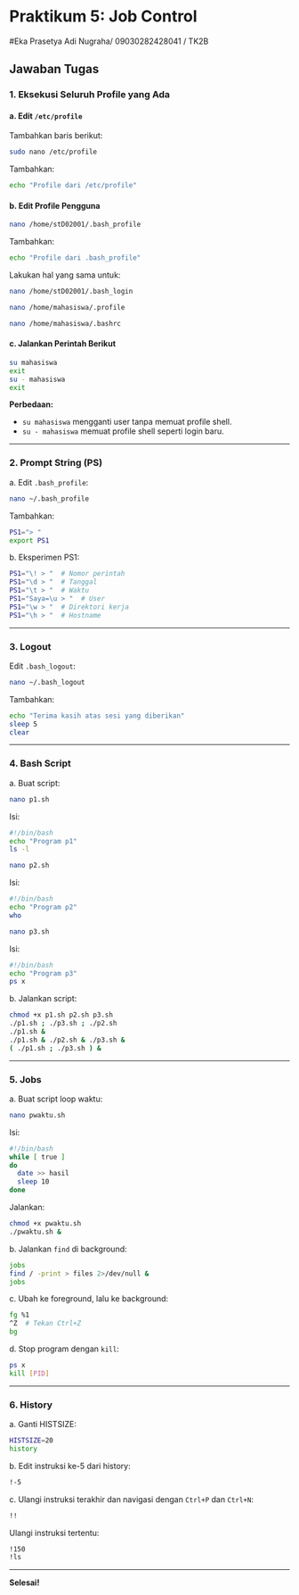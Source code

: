 # Praktikum 5: Job Control

#Eka Prasetya Adi Nugraha/ 09030282428041 / TK2B

## Jawaban Tugas

### 1. Eksekusi Seluruh Profile yang Ada

#### a. Edit `/etc/profile`
Tambahkan baris berikut:
```bash
sudo nano /etc/profile
```
Tambahkan:
```bash
echo "Profile dari /etc/profile"
```

#### b. Edit Profile Pengguna
```bash
nano /home/stD02001/.bash_profile
```
Tambahkan:
```bash
echo "Profile dari .bash_profile"
```
Lakukan hal yang sama untuk:
```bash
nano /home/stD02001/.bash_login
```
```bash
nano /home/mahasiswa/.profile
```
```bash
nano /home/mahasiswa/.bashrc
```

#### c. Jalankan Perintah Berikut
```bash
su mahasiswa
exit
su - mahasiswa
exit
```
**Perbedaan:**
- `su mahasiswa` mengganti user tanpa memuat profile shell.
- `su - mahasiswa` memuat profile shell seperti login baru.

---

### 2. Prompt String (PS)

a. Edit `.bash_profile`:
```bash
nano ~/.bash_profile
```
Tambahkan:
```bash
PS1="> "
export PS1
```

b. Eksperimen PS1:
```bash
PS1="\! > "  # Nomor perintah
PS1="\d > "  # Tanggal
PS1="\t > "  # Waktu
PS1="Saya=\u > "  # User
PS1="\w > "  # Direktori kerja
PS1="\h > "  # Hostname
```

---

### 3. Logout
Edit `.bash_logout`:
```bash
nano ~/.bash_logout
```
Tambahkan:
```bash
echo "Terima kasih atas sesi yang diberikan"
sleep 5
clear
```

---

### 4. Bash Script

a. Buat script:
```bash
nano p1.sh
```
Isi:
```bash
#!/bin/bash
echo "Program p1"
ls -l
```

```bash
nano p2.sh
```
Isi:
```bash
#!/bin/bash
echo "Program p2"
who
```

```bash
nano p3.sh
```
Isi:
```bash
#!/bin/bash
echo "Program p3"
ps x
```

b. Jalankan script:
```bash
chmod +x p1.sh p2.sh p3.sh
./p1.sh ; ./p3.sh ; ./p2.sh
./p1.sh &
./p1.sh & ./p2.sh & ./p3.sh &
( ./p1.sh ; ./p3.sh ) &
```

---

### 5. Jobs

a. Buat script loop waktu:
```bash
nano pwaktu.sh
```
Isi:
```bash
#!/bin/bash
while [ true ]
do
  date >> hasil
  sleep 10
done
```
Jalankan:
```bash
chmod +x pwaktu.sh
./pwaktu.sh &
```

b. Jalankan `find` di background:
```bash
jobs
find / -print > files 2>/dev/null &
jobs
```

c. Ubah ke foreground, lalu ke background:
```bash
fg %1
^Z  # Tekan Ctrl+Z
bg
```

d. Stop program dengan `kill`:
```bash
ps x
kill [PID]
```

---

### 6. History

a. Ganti HISTSIZE:
```bash
HISTSIZE=20
history
```

b. Edit instruksi ke-5 dari history:
```bash
!-5
```

c. Ulangi instruksi terakhir dan navigasi dengan `Ctrl+P` dan `Ctrl+N`:
```bash
!!
```

Ulangi instruksi tertentu:
```bash
!150
!ls
```

---

**Selesai!**

